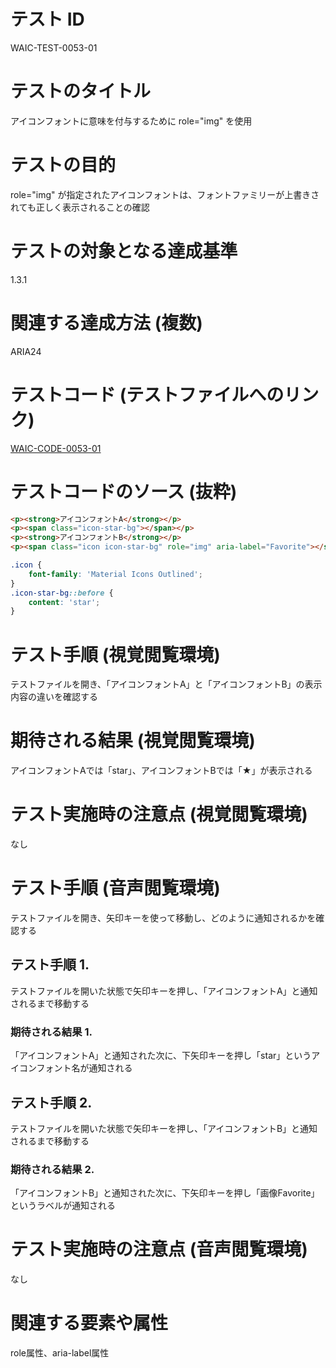 # テスト ID

WAIC-TEST-0053-01

# テストのタイトル

アイコンフォントに意味を付与するために role="img" を使用

# テストの目的

role="img" が指定されたアイコンフォントは、フォントファミリーが上書きされても正しく表示されることの確認

# テストの対象となる達成基準

1.3.1

# 関連する達成方法 (複数)

ARIA24

# テストコード (テストファイルへのリンク)

[WAIC-CODE-0053-01](https://waic.github.io/as_test/WAIC-CODE/WAIC-CODE-0053-01.html)

# テストコードのソース (抜粋)

```HTML
<p><strong>アイコンフォントA</strong></p>
<p><span class="icon-star-bg"></span></p>
<p><strong>アイコンフォントB</strong></p>
<p><span class="icon icon-star-bg" role="img" aria-label="Favorite"></span></p>
```

```CSS
.icon {
    font-family: 'Material Icons Outlined';
}
.icon-star-bg::before {
    content: 'star';
}
```
# テスト手順 (視覚閲覧環境)

テストファイルを開き、「アイコンフォントA」と「アイコンフォントB」の表示内容の違いを確認する

# 期待される結果 (視覚閲覧環境)

アイコンフォントAでは「star」、アイコンフォントBでは「★」が表示される

# テスト実施時の注意点 (視覚閲覧環境)

なし

# テスト手順 (音声閲覧環境)

テストファイルを開き、矢印キーを使って移動し、どのように通知されるかを確認する

## テスト手順 1.

テストファイルを開いた状態で矢印キーを押し、「アイコンフォントA」と通知されるまで移動する

### 期待される結果 1.

「アイコンフォントA」と通知された次に、下矢印キーを押し「star」というアイコンフォント名が通知される

## テスト手順 2.

テストファイルを開いた状態で矢印キーを押し、「アイコンフォントB」と通知されるまで移動する

### 期待される結果 2.

「アイコンフォントB」と通知された次に、下矢印キーを押し「画像Favorite」というラベルが通知される

# テスト実施時の注意点 (音声閲覧環境)

なし

# 関連する要素や属性

role属性、aria-label属性
